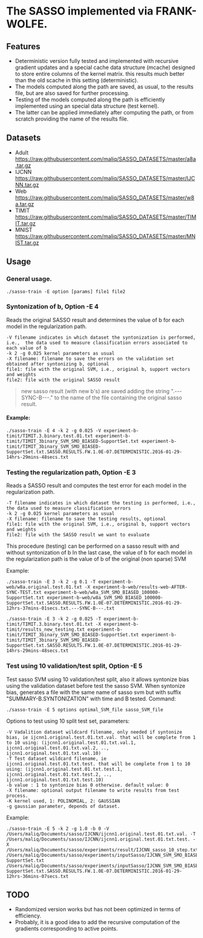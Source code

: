  
# The SASSO implemented via FRANK-WOLFE.

## Features
* Deterministic version fully tested and implemented with recursive gradient updates and a special cache data structure (mcache) designed to store entire columns of the kernel matrix. this results much better than the old scache in this setting (deterministic).
* The models computed along the path are saved, as usual, to the results file, but are also saved for further processing.
* Testing of the models computed along the path is efficiently implemented using an special data structure (test kernel).
* The latter can be applied immediately after computing the path, or from scratch providing the name of the results file.


## Datasets
* Adult https://raw.githubusercontent.com/maliq/SASSO_DATASETS/master/a8a.tar.gz
* IJCNN https://raw.githubusercontent.com/maliq/SASSO_DATASETS/master/IJCNN.tar.gz
* Web https://raw.githubusercontent.com/maliq/SASSO_DATASETS/master/w8a.tar.gz
* TIMIT https://raw.githubusercontent.com/maliq/SASSO_DATASETS/master/TIMIT.tar.gz
* MNIST https://raw.githubusercontent.com/maliq/SASSO_DATASETS/master/MNIST.tar.gz

## Usage

### General usage.

    ./sasso-train -E option [params] file1 file2

### Syntonization of b, Option  -E 4

Reads the original SASSO result and determines the value of b for each model in the regularization path.

	-V filename indicates in which dataset the syntonization is performed, i.e.,  the data used to measure classification errors associated to each value of b
	-k 2 -g 0.025 kernel parameters as usual
	-X filename: filename to save the errors on the validation set obtained after syntonizing b, optional
	file1: file with the original SVM, i.e., original b, support vectors and weights
	file2: file with the original SASSO result

> new sasso result (with new b's) are saved adding the string ".---SYNC-B---." to the name of the file containing the original sasso result.

#### Example:

	./sasso-train -E 4 -k 2 -g 0.025 -V experiment-b-timit/TIMIT.3.binary.test.01.txt experiment-b-timit/TIMIT_3binary_SVM_SMO_BIASED-SupportSet.txt experiment-b-timit/TIMIT_3binary_SVM_SMO_BIASED-SupportSet.txt.SASSO.RESULTS.FW.1.0E-07.DETERMINISTIC.2016-01-29-14hrs-29mins-48secs.txt

### Testing the regularization path, Option  -E 3

Reads a SASSO result and computes the test error for each model in the regularization path.

	-T filename indicates in which dataset the testing is performed, i.e.,  the data used to measure classification errors
	-k 2 -g 0.025 kernel parameters as usual
	-X filename: filename to save the testing results, optional
	file1: file with the original SVM, i.e., original b, support vectors and weights
	file2: file with the SASSO result we want to evaluate

This procedure (testing) can be performed on a sasso result with and without syntonization of b
In the last case, the value of b for each model in the 	regularization path is the value of b of the original (non sparse) SVM

Example:

	./sasso-train -E 3 -k 2 -g 0.1 -T experiment-b-web/w8a.original.test.01.txt -X experiment-b-web/results-web-AFTER-SYNC-TEST.txt experiment-b-web/w8a_SVM_SMO_BIASED_100000-SupportSet.txt experiment-b-web/w8a_SVM_SMO_BIASED_100000-SupportSet.txt.SASSO.RESULTS.FW.1.0E-07.DETERMINISTIC.2016-01-29-12hrs-37mins-01secs.txt.---SYNC-B---.txt

	./sasso-train -E 3 -k 2 -g 0.025 -T experiment-b-timit/TIMIT.3.binary.test.01.txt -X experiment-b-timit/results_new_testing.txt experiment-b-timit/TIMIT_3binary_SVM_SMO_BIASED-SupportSet.txt experiment-b-timit/TIMIT_3binary_SVM_SMO_BIASED-SupportSet.txt.SASSO.RESULTS.FW.1.0E-07.DETERMINISTIC.2016-01-29-14hrs-29mins-48secs.txt


### Test using 10 validation/test split, Option -E 5


Test sasso SVM using 10 validation/test split, also it allows syntonize bias using the validation dataset before test the sasso SVM.
When syntonize bias, generates a file with the same name of sasso svm but with suffix "SUMMARY-B.SYNTONIZATION" with time and B tested.
Command:

    ./sasso-train -E 5 options optimal_SVM_file sasso_SVM_file

Options to test using 10 split test set, parameters:

    -V Vadalition dataset wildcard filename, only needed if syntonize bias, ie ijcnn1.original.test.01.txt.val. that will be complete from 1 to 10 using: (ijcnn1.original.test.01.txt.val.1, ijcnn1.original.test.01.txt.val.2, .., ijcnn1.original.test.01.txt.val.10)
    -T Test dataset wildcard filename, ie ijcnn1.original.test.01.txt.test. that will be complete from 1 to 10 using: (ijcnn1.original.test.01.txt.test.1, ijcnn1.original.test.01.txt.test.2, .., ijcnn1.original.test.01.txt.test.10)
    -b value : 1 to syntonize bias 0 otherwise. default value: 0
    -X filename: optional output filename to write results from test process.
    -K kernel used, 1: POLINOMIAL, 2: GAUSSIAN
    -g gaussian parameter, depends of dataset.

Example:

    ./sasso-train -E 5 -k 2 -g 1.0 -b 0 -V /Users/maliq/Documents/sasso/IJCNN/ijcnn1.original.test.01.txt.val. -T /Users/maliq/Documents/sasso/IJCNN/ijcnn1.original.test.01.txt.test. -X /Users/maliq/Documents/sasso/experiments/result/IJCNN_sasso_10_step.txt /Users/maliq/Documents/sasso/experiments/inputSasso/IJCNN_SVM_SMO_BIASED_100000-SupportSet.txt /Users/maliq/Documents/sasso/experiments/inputSasso/IJCNN_SVM_SMO_BIASED_100000-SupportSet.txt.SASSO.RESULTS.FW.1.0E-07.DETERMINISTIC.2016-01-29-12hrs-36mins-07secs.txt


## TODO
* Randomized version works but has not been optimized in terms of efficiency.
* Probably, it is a good idea to add the recursive computation of the gradients corresponding to active points.


